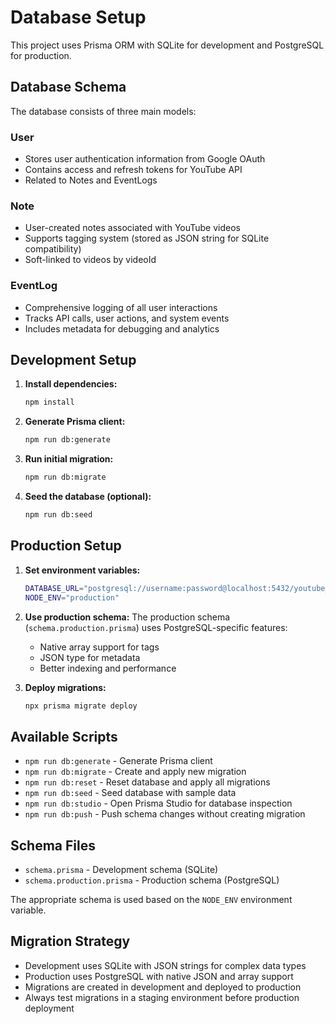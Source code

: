 # Database Setup

This project uses Prisma ORM with SQLite for development and PostgreSQL for production.

## Database Schema

The database consists of three main models:

### User
- Stores user authentication information from Google OAuth
- Contains access and refresh tokens for YouTube API
- Related to Notes and EventLogs

### Note
- User-created notes associated with YouTube videos
- Supports tagging system (stored as JSON string for SQLite compatibility)
- Soft-linked to videos by videoId

### EventLog
- Comprehensive logging of all user interactions
- Tracks API calls, user actions, and system events
- Includes metadata for debugging and analytics

## Development Setup

1. **Install dependencies:**
   ```bash
   npm install
   ```

2. **Generate Prisma client:**
   ```bash
   npm run db:generate
   ```

3. **Run initial migration:**
   ```bash
   npm run db:migrate
   ```

4. **Seed the database (optional):**
   ```bash
   npm run db:seed
   ```

## Production Setup

1. **Set environment variables:**
   ```bash
   DATABASE_URL="postgresql://username:password@localhost:5432/youtube_companion_db"
   NODE_ENV="production"
   ```

2. **Use production schema:**
   The production schema (`schema.production.prisma`) uses PostgreSQL-specific features:
   - Native array support for tags
   - JSON type for metadata
   - Better indexing and performance

3. **Deploy migrations:**
   ```bash
   npx prisma migrate deploy
   ```

## Available Scripts

- `npm run db:generate` - Generate Prisma client
- `npm run db:migrate` - Create and apply new migration
- `npm run db:reset` - Reset database and apply all migrations
- `npm run db:seed` - Seed database with sample data
- `npm run db:studio` - Open Prisma Studio for database inspection
- `npm run db:push` - Push schema changes without creating migration

## Schema Files

- `schema.prisma` - Development schema (SQLite)
- `schema.production.prisma` - Production schema (PostgreSQL)

The appropriate schema is used based on the `NODE_ENV` environment variable.

## Migration Strategy

- Development uses SQLite with JSON strings for complex data types
- Production uses PostgreSQL with native JSON and array support
- Migrations are created in development and deployed to production
- Always test migrations in a staging environment before production deployment